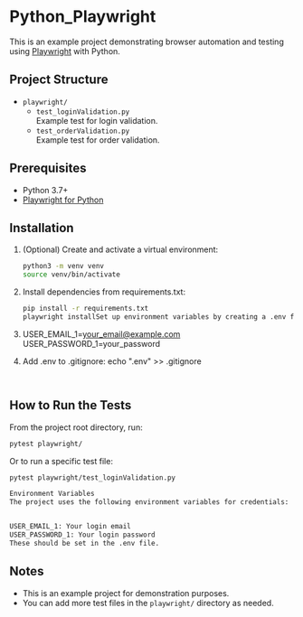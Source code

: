 # Python_Playwright

This is an example project demonstrating browser automation and testing using [Playwright](https://playwright.dev/python/) with Python.

## Project Structure

- `playwright/`
  - `test_loginValidation.py`  
    Example test for login validation.
  - `test_orderValidation.py`  
    Example test for order validation.

## Prerequisites

- Python 3.7+
- [Playwright for Python](https://playwright.dev/python/docs/intro)

## Installation

1. (Optional) Create and activate a virtual environment:
   ```bash
   python3 -m venv venv
   source venv/bin/activate
   ```
2. Install dependencies from requirements.txt:
   ```bash
   pip install -r requirements.txt
   playwright installSet up environment variables by creating a .env file in project root:


3. USER_EMAIL_1=your_email@example.com
   USER_PASSWORD_1=your_password
   
4. Add .env to .gitignore:
   echo ".env" >> .gitignore
   ```


## How to Run the Tests

From the project root directory, run:

```bash
pytest playwright/
```

Or to run a specific test file:

```bash
pytest playwright/test_loginValidation.py

Environment Variables
The project uses the following environment variables for credentials:


USER_EMAIL_1: Your login email
USER_PASSWORD_1: Your login password
These should be set in the .env file.
```

## Notes
- This is an example project for demonstration purposes.
- You can add more test files in the `playwright/` directory as needed.

